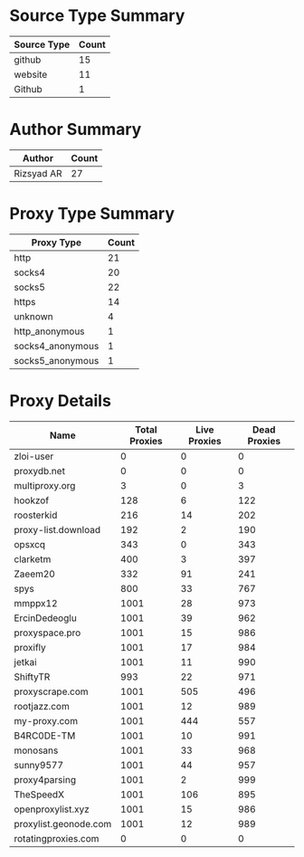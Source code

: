 # Source Type Summary

| Source Type | Count |
|-------------|-------|
| github | 15 |
| website | 11 |
| Github | 1 |


# Author Summary

| Author | Count |
|--------|-------|
| Rizsyad AR | 27 |


# Proxy Type Summary

| Proxy Type | Count |
|------------|-------|
| http | 21 |
| socks4 | 20 |
| socks5 | 22 |
| https | 14 |
| unknown | 4 |
| http_anonymous | 1 |
| socks4_anonymous | 1 |
| socks5_anonymous | 1 |


# Proxy Details

| Name | Total Proxies | Live Proxies | Dead Proxies |
|------|---------------|--------------|---------------|
| zloi-user | 0 | 0 | 0 |
| proxydb.net | 0 | 0 | 0 |
| multiproxy.org | 3 | 0 | 3 |
| hookzof | 128 | 6 | 122 |
| roosterkid | 216 | 14 | 202 |
| proxy-list.download | 192 | 2 | 190 |
| opsxcq | 343 | 0 | 343 |
| clarketm | 400 | 3 | 397 |
| Zaeem20 | 332 | 91 | 241 |
| spys | 800 | 33 | 767 |
| mmppx12 | 1001 | 28 | 973 |
| ErcinDedeoglu | 1001 | 39 | 962 |
| proxyspace.pro | 1001 | 15 | 986 |
| proxifly | 1001 | 17 | 984 |
| jetkai | 1001 | 11 | 990 |
| ShiftyTR | 993 | 22 | 971 |
| proxyscrape.com | 1001 | 505 | 496 |
| rootjazz.com | 1001 | 12 | 989 |
| my-proxy.com | 1001 | 444 | 557 |
| B4RC0DE-TM | 1001 | 10 | 991 |
| monosans | 1001 | 33 | 968 |
| sunny9577 | 1001 | 44 | 957 |
| proxy4parsing | 1001 | 2 | 999 |
| TheSpeedX | 1001 | 106 | 895 |
| openproxylist.xyz | 1001 | 15 | 986 |
| proxylist.geonode.com | 1001 | 12 | 989 |
| rotatingproxies.com | 0 | 0 | 0 |

